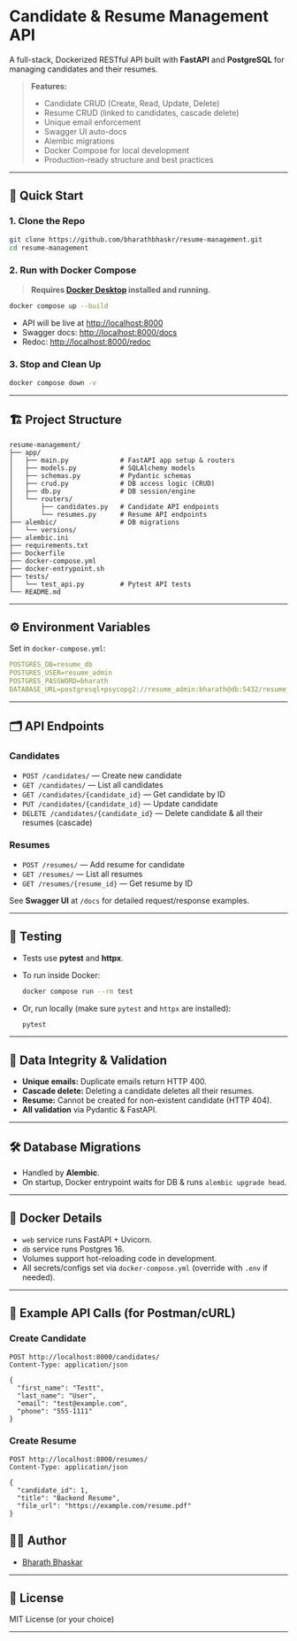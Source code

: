 # Candidate & Resume Management API

A full-stack, Dockerized RESTful API built with **FastAPI** and **PostgreSQL** for managing candidates and their resumes.

> **Features:**
>
> * Candidate CRUD (Create, Read, Update, Delete)
> * Resume CRUD (linked to candidates, cascade delete)
> * Unique email enforcement
> * Swagger UI auto-docs
> * Alembic migrations
> * Docker Compose for local development
> * Production-ready structure and best practices

---

## 🚀 Quick Start

### 1. **Clone the Repo**

```bash
git clone https://github.com/bharathbhaskr/resume-management.git
cd resume-management
```

### 2. **Run with Docker Compose**

> **Requires [Docker Desktop](https://www.docker.com/products/docker-desktop/) installed and running.**

```bash
docker compose up --build
```

* API will be live at [http://localhost:8000](http://localhost:8000)
* Swagger docs: [http://localhost:8000/docs](http://localhost:8000/docs)
* Redoc: [http://localhost:8000/redoc](http://localhost:8000/redoc)

### 3. **Stop and Clean Up**

```bash
docker compose down -v
```

---

## 🏗️ Project Structure

```
resume-management/
├── app/
│   ├── main.py             # FastAPI app setup & routers
│   ├── models.py           # SQLAlchemy models
│   ├── schemas.py          # Pydantic schemas
│   ├── crud.py             # DB access logic (CRUD)
│   ├── db.py               # DB session/engine
│   └── routers/
│       ├── candidates.py   # Candidate API endpoints
│       └── resumes.py      # Resume API endpoints
├── alembic/                # DB migrations
│   └── versions/
├── alembic.ini
├── requirements.txt
├── Dockerfile
├── docker-compose.yml
├── docker-entrypoint.sh
├── tests/
│   └── test_api.py         # Pytest API tests
└── README.md
```

---

## ⚙️ Environment Variables

Set in `docker-compose.yml`:

```yaml
POSTGRES_DB=resume_db
POSTGRES_USER=resume_admin
POSTGRES_PASSWORD=bharath
DATABASE_URL=postgresql+psycopg2://resume_admin:bharath@db:5432/resume_db
```

---

## 🗂️ API Endpoints

### Candidates

* `POST /candidates/` — Create new candidate
* `GET /candidates/` — List all candidates
* `GET /candidates/{candidate_id}` — Get candidate by ID
* `PUT /candidates/{candidate_id}` — Update candidate
* `DELETE /candidates/{candidate_id}` — Delete candidate & all their resumes (cascade)

### Resumes

* `POST /resumes/` — Add resume for candidate
* `GET /resumes/` — List all resumes
* `GET /resumes/{resume_id}` — Get resume by ID

See **Swagger UI** at `/docs` for detailed request/response examples.

---

## 🧪 Testing

* Tests use **pytest** and **httpx**.

* To run inside Docker:

  ```bash
  docker compose run --rm test
  ```

* Or, run locally (make sure `pytest` and `httpx` are installed):

  ```bash
  pytest
  ```

---

## 🔐 Data Integrity & Validation

* **Unique emails:** Duplicate emails return HTTP 400.
* **Cascade delete:** Deleting a candidate deletes all their resumes.
* **Resume:** Cannot be created for non-existent candidate (HTTP 404).
* **All validation** via Pydantic & FastAPI.

---

## 🛠️ Database Migrations

* Handled by **Alembic**.
* On startup, Docker entrypoint waits for DB & runs `alembic upgrade head`.

---

## 🐳 Docker Details

* `web` service runs FastAPI + Uvicorn.
* `db` service runs Postgres 16.
* Volumes support hot-reloading code in development.
* All secrets/configs set via `docker-compose.yml` (override with `.env` if needed).

---

## 📑 Example API Calls (for Postman/cURL)

### Create Candidate

```http
POST http://localhost:8000/candidates/
Content-Type: application/json

{
  "first_name": "Testt",
  "last_name": "User",
  "email": "test@example.com",
  "phone": "555-1111"
}
```

### Create Resume

```http
POST http://localhost:8000/resumes/
Content-Type: application/json

{
  "candidate_id": 1,
  "title": "Backend Resume",
  "file_url": "https://example.com/resume.pdf"
}
```

## 🙋‍♂️ Author

* [Bharath Bhaskar](https://github.com/bharathbhaskr)

---

## 📝 License

MIT License (or your choice)

---

